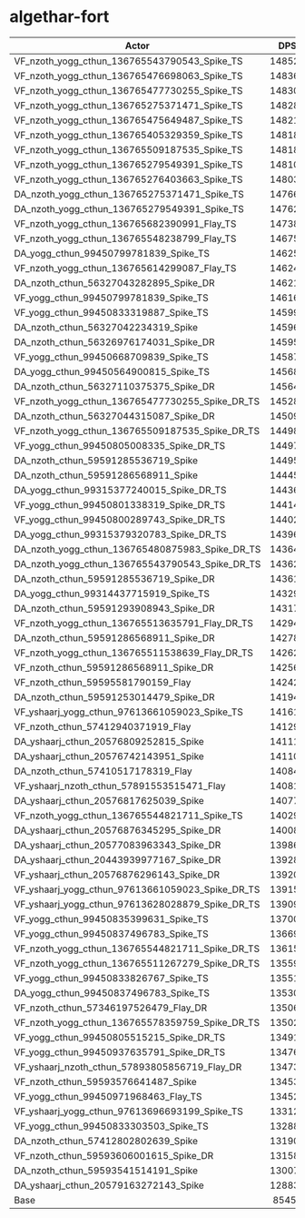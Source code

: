 # algethar-fort
| Actor | DPS | Increase |
|---|:---:|:---:|
|VF_nzoth_yogg_cthun_136765543790543_Spike_TS|148527|73.82%|
|VF_nzoth_yogg_cthun_136765476698063_Spike_TS|148360|73.62%|
|VF_nzoth_yogg_cthun_136765477730255_Spike_TS|148301|73.55%|
|VF_nzoth_yogg_cthun_136765275371471_Spike_TS|148282|73.53%|
|VF_nzoth_yogg_cthun_136765475649487_Spike_TS|148214|73.45%|
|VF_nzoth_yogg_cthun_136765405329359_Spike_TS|148184|73.41%|
|VF_nzoth_yogg_cthun_136765509187535_Spike_TS|148181|73.41%|
|VF_nzoth_yogg_cthun_136765279549391_Spike_TS|148102|73.32%|
|VF_nzoth_yogg_cthun_136765276403663_Spike_TS|148034|73.24%|
|DA_nzoth_yogg_cthun_136765275371471_Spike_TS|147665|72.81%|
|DA_nzoth_yogg_cthun_136765279549391_Spike_TS|147620|72.75%|
|VF_nzoth_yogg_cthun_136765682390991_Flay_TS|147385|72.48%|
|VF_nzoth_yogg_cthun_136765548238799_Flay_TS|146758|71.75%|
|DA_yogg_cthun_99450799781839_Spike_TS|146256|71.16%|
|VF_nzoth_yogg_cthun_136765614299087_Flay_TS|146242|71.14%|
|DA_nzoth_cthun_56327043282895_Spike_DR|146210|71.10%|
|VF_yogg_cthun_99450799781839_Spike_TS|146164|71.05%|
|VF_yogg_cthun_99450833319887_Spike_TS|145990|70.85%|
|DA_nzoth_cthun_56327042234319_Spike|145964|70.82%|
|DA_nzoth_cthun_56326976174031_Spike_DR|145953|70.80%|
|VF_yogg_cthun_99450668709839_Spike_TS|145879|70.72%|
|DA_yogg_cthun_99450564900815_Spike_TS|145687|70.49%|
|DA_nzoth_cthun_56327110375375_Spike_DR|145643|70.44%|
|VF_nzoth_yogg_cthun_136765477730255_Spike_DR_TS|145280|70.02%|
|DA_nzoth_cthun_56327044315087_Spike_DR|145095|69.80%|
|VF_nzoth_yogg_cthun_136765509187535_Spike_DR_TS|144985|69.67%|
|VF_yogg_cthun_99450805008335_Spike_DR_TS|144972|69.66%|
|DA_nzoth_cthun_59591285536719_Spike|144956|69.64%|
|DA_nzoth_cthun_59591286568911_Spike|144457|69.05%|
|DA_yogg_cthun_99315377240015_Spike_DR_TS|144360|68.94%|
|VF_yogg_cthun_99450801338319_Spike_DR_TS|144141|68.68%|
|VF_yogg_cthun_99450800289743_Spike_DR_TS|144028|68.55%|
|DA_yogg_cthun_99315379320783_Spike_DR_TS|143967|68.48%|
|DA_nzoth_yogg_cthun_136765480875983_Spike_DR_TS|143645|68.10%|
|DA_nzoth_yogg_cthun_136765543790543_Spike_DR_TS|143622|68.08%|
|DA_nzoth_cthun_59591285536719_Spike_DR|143613|68.06%|
|DA_yogg_cthun_99314437715919_Spike_TS|143291|67.69%|
|DA_nzoth_cthun_59591293908943_Spike_DR|143176|67.55%|
|VF_nzoth_yogg_cthun_136765513635791_Flay_DR_TS|142944|67.28%|
|DA_nzoth_cthun_59591286568911_Spike_DR|142787|67.10%|
|VF_nzoth_yogg_cthun_136765511538639_Flay_DR_TS|142627|66.91%|
|VF_nzoth_cthun_59591286568911_Spike_DR|142568|66.84%|
|VF_nzoth_cthun_59595581790159_Flay|142428|66.68%|
|DA_nzoth_cthun_59591253014479_Spike_DR|141942|66.11%|
|VF_yshaarj_yogg_cthun_97613661059023_Spike_TS|141616|65.73%|
|VF_nzoth_cthun_57412940371919_Flay|141295|65.35%|
|DA_yshaarj_cthun_20576809252815_Spike|141111|65.14%|
|DA_yshaarj_cthun_20576742143951_Spike|141102|65.13%|
|DA_nzoth_cthun_57410517178319_Flay|140845|64.83%|
|VF_yshaarj_nzoth_cthun_57891553515471_Flay|140817|64.79%|
|DA_yshaarj_cthun_20576817625039_Spike|140777|64.75%|
|VF_nzoth_yogg_cthun_136765544821711_Spike_TS|140296|64.18%|
|DA_yshaarj_cthun_20576876345295_Spike_DR|140087|63.94%|
|DA_yshaarj_cthun_20577083963343_Spike_DR|139866|63.68%|
|DA_yshaarj_cthun_20443939977167_Spike_DR|139289|63.00%|
|VF_yshaarj_cthun_20576876296143_Spike_DR|139205|62.91%|
|VF_yshaarj_yogg_cthun_97613661059023_Spike_DR_TS|139155|62.85%|
|VF_yshaarj_yogg_cthun_97613628028879_Spike_DR_TS|139091|62.77%|
|VF_yogg_cthun_99450835399631_Spike_TS|137002|60.33%|
|VF_yogg_cthun_99450837496783_Spike_TS|136696|59.97%|
|VF_nzoth_yogg_cthun_136765544821711_Spike_DR_TS|136151|59.33%|
|VF_nzoth_yogg_cthun_136765511267279_Spike_DR_TS|135597|58.68%|
|VF_yogg_cthun_99450833826767_Spike_TS|135513|58.59%|
|DA_yogg_cthun_99450837496783_Spike_TS|135300|58.34%|
|VF_nzoth_cthun_57346197526479_Flay_DR|135069|58.07%|
|VF_nzoth_yogg_cthun_136765578359759_Spike_DR_TS|135026|58.02%|
|VF_yogg_cthun_99450805515215_Spike_DR_TS|134914|57.88%|
|VF_yogg_cthun_99450937635791_Spike_DR_TS|134767|57.71%|
|VF_yshaarj_nzoth_cthun_57893805856719_Flay_DR|134730|57.67%|
|VF_nzoth_cthun_59593576641487_Spike|134535|57.44%|
|VF_yogg_cthun_99450971968463_Flay_TS|134523|57.43%|
|VF_yshaarj_yogg_cthun_97613696693199_Spike_TS|133120|55.79%|
|VF_yogg_cthun_99450833303503_Spike_TS|132888|55.51%|
|DA_nzoth_cthun_57412802802639_Spike|131900|54.36%|
|VF_nzoth_cthun_59593606001615_Spike_DR|131587|53.99%|
|DA_nzoth_cthun_59593541514191_Spike|130074|52.22%|
|DA_yshaarj_cthun_20579163272143_Spike|128836|50.77%|
|Base|85451|0.00%|
